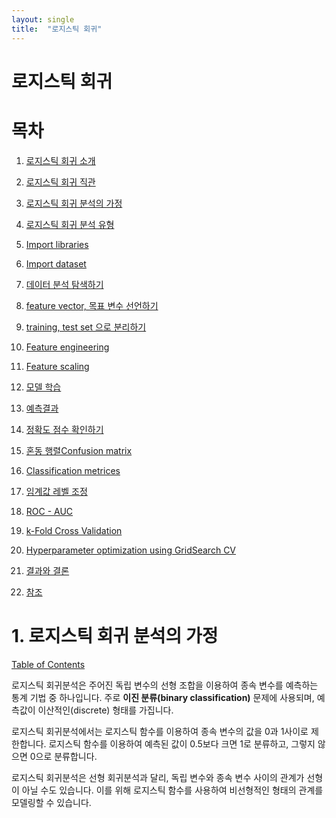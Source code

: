 ```yaml
---
layout: single
title:  "로지스틱 회귀"
---
```

# 로지스틱 회귀
# **목차**





1.	[로지스틱 회귀 소개](#1)

2.	[로지스틱 회귀 직관](#2)

3.	[로지스틱 회귀 분석의 가정](#3)

4.	[로지스틱 회귀 분석 유형](#4)

5.	[Import libraries](#5)

6.	[Import dataset](#6)

7.	[데이터 분석 탐색하기](#7)

8.	[feature vector, 목표 변수 선언하기](#8)

9.	[training, test set 으로 분리하기](#9)

10.	[Feature engineering](#10)

11.	[Feature scaling](#11)

12.	[모델 학습](#12)

13.	[예측결과](#13)

14.	[정확도 점수 확인하기](#14)

15.	[혼동 행렬Confusion matrix](#15)

16.	[Classification metrices](#16)

17.	[임계값 레벨 조정](#17)

18.	[ROC - AUC](#18)

19.	[k-Fold Cross Validation](#19)

20.	[Hyperparameter optimization using GridSearch CV](#20)

21.	[결과와 결론](#21)

22. [참조](#22)



# **1. 로지스틱 회귀 분석의 가정** <a class="anchor" id="1"></a>





[Table of Contents](#0.1)





로지스틱 회귀분석은 주어진 독립 변수의 선형 조합을 이용하여 종속 변수를 예측하는 통계 기법 중 하나입니다. 주로 **이진 분류(binary classification)** 문제에 사용되며, 예측값이 이산적인(discrete) 형태를 가집니다.



로지스틱 회귀분석에서는 로지스틱 함수를 이용하여 종속 변수의 값을 0과 1사이로 제한합니다. 로지스틱 함수를 이용하여 예측된 값이 0.5보다 크면 1로 분류하고, 그렇지 않으면 0으로 분류합니다.



로지스틱 회귀분석은 선형 회귀분석과 달리, 독립 변수와 종속 변수 사이의 관계가 선형이 아닐 수도 있습니다. 이를 위해 로지스틱 함수를 사용하여 비선형적인 형태의 관계를 모델링할 수 있습니다.